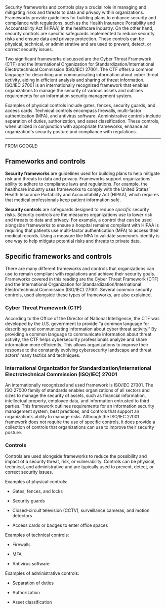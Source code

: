 Security frameworks and controls play a crucial role in managing and mitigating risks and threats to data and privacy within organizations. Frameworks provide guidelines for building plans to enhance security and compliance with regulations, such as the Health Insurance Portability and Accountability Act (HIPAA) in the healthcare industry. On the other hand, security controls are specific safeguards implemented to reduce security risks and ensure data and privacy protection. These controls can be physical, technical, or administrative and are used to prevent, detect, or correct security issues.

Two significant frameworks discussed are the Cyber Threat Framework (CTF) and the International Organization for Standardization/International Electrotechnical Commission (ISO/IEC) 27001. The CTF offers a common language for describing and communicating information about cyber threat activity, aiding in efficient analysis and sharing of threat information. ISO/IEC 27001 is an internationally recognized framework that enables organizations to manage the security of various assets and outlines requirements for an information security management system.

Examples of physical controls include gates, fences, security guards, and access cards. Technical controls encompass firewalls, multi-factor authentication (MFA), and antivirus software. Administrative controls include separation of duties, authorization, and asset classification. These controls, when utilized in conjunction with appropriate frameworks, enhance an organization's security posture and compliance with regulations.

-----------
FROM GOOGLE:
## Frameworks and controls

**Security frameworks** are guidelines used for building plans to help mitigate risk and threats to data and privacy. Frameworks support organizations’ ability to adhere to compliance laws and regulations. For example, the healthcare industry uses frameworks to comply with the United States’ Health Insurance Portability and Accountability Act (HIPAA), which requires that medical professionals keep patient information safe.

**Security controls** are safeguards designed to reduce _specific_ security risks. Security controls are the measures organizations use to lower risk and threats to data and privacy. For example, a control that can be used alongside frameworks to ensure a hospital remains compliant with HIPAA is requiring that patients use multi-factor authentication (MFA) to access their medical records. Using a measure like MFA to validate someone’s identity is one way to help mitigate potential risks and threats to private data.

## Specific frameworks and controls

There are many different frameworks and controls that organizations can use to remain compliant with regulations and achieve their security goals. Frameworks covered in this reading are the Cyber Threat Framework (CTF) and the International Organization for Standardization/International Electrotechnical Commission (ISO/IEC) 27001. Several common security controls, used alongside these types of frameworks, are also explained. 

### **Cyber Threat Framework (CTF)**

According to the Office of the Director of National Intelligence, the CTF was developed by the U.S. government to provide “a common language for describing and communicating information about cyber threat activity.” By providing a common language to communicate information about threat activity, the CTF helps cybersecurity professionals analyze and share information more efficiently. This allows organizations to improve their response to the constantly evolving cybersecurity landscape and threat actors' many tactics and techniques.

### **International Organization for Standardization/International Electrotechnical Commission (ISO/IEC) 27001**

An internationally recognized and used framework is ISO/IEC 27001. The ISO 27000 family of standards enables organizations of all sectors and sizes to manage the security of assets, such as financial information, intellectual property, employee data, and information entrusted to third parties. This framework outlines requirements for an information security management system, best practices, and controls that support an organization’s ability to manage risks. Although the ISO/IEC 27001 framework does not require the use of specific controls, it does provide a collection of controls that organizations can use to improve their security posture.

### **Controls**

Controls are used alongside frameworks to reduce the possibility and impact of a security threat, risk, or vulnerability. Controls can be physical, technical, and administrative and are typically used to prevent, detect, or correct security issues.

Examples of physical controls:

- Gates, fences, and locks
    
- Security guards
    
- Closed-circuit television (CCTV), surveillance cameras, and motion detectors
    
- Access cards or badges to enter office spaces
    

Examples of technical controls:

- Firewalls
    
- MFA
    
- Antivirus software
    

Examples of administrative controls:

- Separation of duties
    
- Authorization
    
- Asset classification